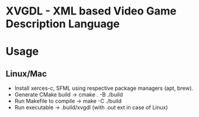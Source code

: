 # XVGDL - XML based Video Game Description Language

# Usage
## Linux/Mac
- Install xerces-c, SFML using respective package managers (apt, brew).
- Generate CMake build -> cmake . -B ./build
- Run Makefile to compile -> make -C ./build
- Run executable -> .build/xvgdl (with .out ext in case of Linux)